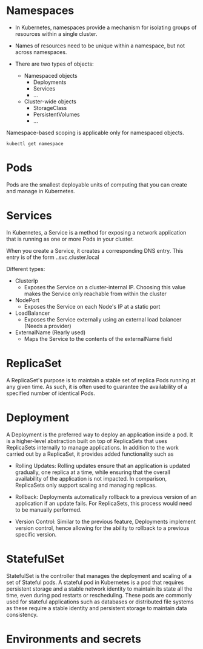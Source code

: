 # Namespaces

* In Kubernetes, namespaces provide a mechanism for isolating groups of resources within a single cluster.

* Names of resources need to be unique within a namespace, but not across namespaces.

* There are two types of objects:
    * Namespaced objects
        * Deployments
        * Services
        * ...
    * Cluster-wide objects
        * StorageClass
        * PersistentVolumes
        * ...

Namespace-based scoping is applicable only for namespaced objects.


```
kubectl get namespace
```

# Pods

Pods are the smallest deployable units of computing that you can create and manage in Kubernetes.

# Services

In Kubernetes, a Service is a method for exposing a network application that is running as one or more Pods in your cluster.

When you create a Service, it creates a corresponding DNS entry. This entry is of the form <service-name>.<namespace-name>.svc.cluster.local

Different types:

 * ClusterIp
    - Exposes the Service on a cluster-internal IP. Choosing this value makes the Service only reachable from within the cluster
 * NodePort
    - Exposes the Service on each Node's IP at a static port
 * LoadBalancer
    - Exposes the Service externally using an external load balancer (Needs a provider)
 * ExternalName (Rearly used)
    - Maps the Service to the contents of the externalName field

# ReplicaSet

A ReplicaSet's purpose is to maintain a stable set of replica Pods running at any given time. As such, it is often used to guarantee the availability of a specified number of identical Pods.


# Deployment

A Deployment is the preferred way to deploy an application inside a pod. It is a higher-level abstraction built on top of ReplicaSets that uses ReplicaSets internally to manage applications. In addition to the work carried out by a ReplicaSet, it provides added functionality such as

* Rolling Updates: Rolling updates ensure that an application is updated gradually, one replica at a time, while ensuring that the overall availability of the application is not impacted. In comparison, ReplicaSets only support scaling and managing replicas.

* Rollback: Deployments automatically rollback to a previous version of an application if an update fails. For ReplicaSets, this process would need to be manually performed.

* Version Control: Similar to the previous feature, Deployments implement version control, hence allowing for the ability to rollback to a previous specific version.


# StatefulSet

StatefulSet is the controller that manages the deployment and scaling of a set of Stateful pods. A stateful pod in Kubernetes is a pod that requires persistent storage and a stable network identity to maintain its state all the time, even during pod restarts or rescheduling. These pods are commonly used for stateful applications such as databases or distributed file systems as these require a stable identity and persistent storage to maintain data consistency.

# Environments and secrets